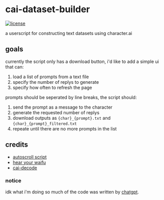 # cai-dataset-builder
<a href="https://github.com/b3less/cai-dataset-builder/blob/main/LICENSE.md">
  <img src="https://img.shields.io/badge/license-%2Bnigger-brightgreen"
    alt="license"></a>

a userscript for constructing text datasets using character.ai

## goals
currently the script only has a download button, i'd like to add a simple ui that can:  
  1. load a list of prompts from a text file
  2. specify the number of replys to generate
  3. specify how often to refresh the page

prompts should be seperated by line breaks, the script should:
  1. send the prompt as a message to the character
  2. generate the requested number of replys
  3. download outputs as `{char}_{prompt}.txt` and  `{char}_{prompt}_filtered.txt`
  4. repeate until there are no more prompts in the list
  
## credits
  * [autoscroll script](https://greasyfork.org/en/scripts/458400-reload-autoscroll-buttons-at-character-ai)  
  * [hear your waifu](https://greasyfork.org/en/scripts/456393-hearyourwaifu-hyw)  
  * [cai-decode](https://perberos.me/roleplai/tools/cai-decode.html)
  
### notice
idk what i'm doing so much of the code was written by [chatgpt](https://chat.openai.com).  
